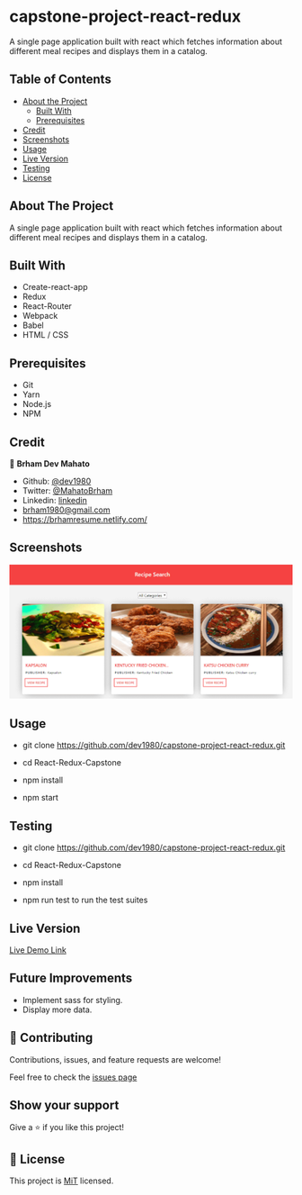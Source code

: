 # capstone-project-react-redux
A single page application built with react which fetches information about different meal recipes and displays them in a catalog.
<!-- TABLE OF CONTENTS -->
## Table of Contents

* [About the Project](#about-the-project)
  * [Built With](#built-with)
  * [Prerequisites](#prerequisites)
* [Credit](#credit)
* [Screenshots](#screenshots)
* [Usage](#usage)
* [Live Version](#live-version)
* [Testing](#testing)
* [License](#license)


## About The Project

A single page application built with react which fetches information about different meal recipes and displays them in a catalog.

## Built With

- Create-react-app
- Redux
- React-Router
- Webpack
- Babel
- HTML / CSS

## Prerequisites
 - Git
 - Yarn
 - Node.js
 - NPM

## Credit

👤 **Brham Dev Mahato**

-   Github: [@dev1980](https://github.com/dev1980)
-   Twitter: [@MahatoBrham](https://twitter.com/MahatoBrham)
-   Linkedin: [linkedin](https://www.linkedin.com/in/dev1980/)
-   <brham1980@gmail.com>
-   <https://brhamresume.netlify.com/>

## Screenshots

<img src="public/screenshot.png" >

## Usage

- git clone https://github.com/dev1980/capstone-project-react-redux.git

- cd React-Redux-Capstone

- npm install

- npm start

## Testing

- git clone https://github.com/dev1980/capstone-project-react-redux.git

- cd React-Redux-Capstone

- npm install

- npm run test to run the test suites

## Live Version

[Live Demo Link](https://capstone-react-redux-app.herokuapp.com/)

## Future Improvements

- Implement sass for styling.
- Display more data.

## 🤝 Contributing

Contributions, issues, and feature requests are welcome!

Feel free to check the [issues page](https://github.com/dev1980/capstone-project-react-redux/issues)

## Show your support

Give a ⭐️ if you like this project!

## 📝 License

This project is [MiT](https://opensource.org/licenses/MIT) licensed.
